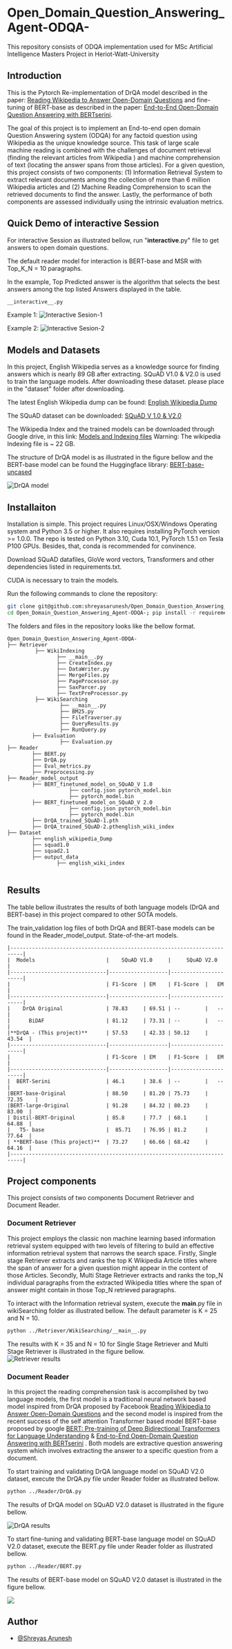 # Open_Domain_Question_Answering_Agent-ODQA-
This repository consists of ODQA implementation used for MSc Artificial Intelligence Masters Project in Heriot-Watt-University 

## Introduction

This is the Pytorch Re-implementation of DrQA model described in the paper: [Reading Wikipedia to Answer Open-Domain Questions](https://arxiv.org/abs/1704.00051) 
and fine-tuning of BERT-base as described in the paper: [End-to-End Open-Domain Question Answering with BERTserini](https://arxiv.org/abs/1902.01718).

The goal of this project is to implement an End-to-end open domain Question Answering system (ODQA) for any factoid question using Wikipedia as the unique knowledge source. 
This task of large scale machine reading is combined with the challenges of document retrieval (finding the relevant articles from Wikipedia )
and machine comprehension of text (locating the answer spans from those articles). For a given question, this project consists of two
components: (1) Information Retrieval System to extract relevant documents among the collection of more than 6 million Wikipedia articles and (2) Machine Reading Comprehension
to scan the retrieved documents to find the answer. Lastly, the performance of both components are assessed individually using the intrinsic evaluation metrics.

## Quick Demo of interactive Session

For interactive Session as illustrated bellow, run "__interactive__.py" file to get answers to open domain questions.

The default reader model for interaction is BERT-base and MSR with Top_K_N = 10 paragraphs.

In the example, Top Predicted answer is the algorithm that selects the best answers among the top listed Answers displayed in the table. 

```bash
__interactive__.py
```
Example 1:
![Interactive Sesion-1](Images/interactive.png)

Example 2:
![Interactive Sesion-2](Images/interactive2.png)

## Models and Datasets
In this project, English Wikipedia serves as a knowledge source for finding answers which is nearly 89 GB after extracting. 
SQuAD V1.0 & V2.0 is used to train the language models. After downloading these dataset. please place in the "dataset" folder after downloading.

The latest English Wikipedia dump can be found: [English Wikipedia Dump](https://dumps.wikimedia.org/enwiki/20220501/)

The SQuAD dataset can be downloaded: [SQuAD V 1.0 & V2.0](https://rajpurkar.github.io/SQuAD-explorer/)

The Wikipedia Index and the trained models can be downloaded through Google drive, in this link: [Models and Indexing files](https://drive.google.com/drive/folders/1ZO7ZJ8N02HEm6bR_kj6LiBiR1_7loPMG?usp=sharing)
Warning: The wikipedia Indexing file is ~ 22 GB.


The structure of DrQA model is as illustrated in the figure bellow and the BERT-base model can be found the Huggingface library: 
[BERT-base-uncased](https://huggingface.co/bert-base-uncased)

![DrQA model](Images/dr.png)

## Installaiton 

Installation is simple. This project requires Linux/OSX/Windows Operating system and Python 3.5 or higher. It also requires installing PyTorch version >= 1.0.0. 
The repo is tested on Python 3.10, Cuda 10.1, PyTorch 1.5.1 on Tesla P100 GPUs. Besides, that, conda is recommended for convinence.

Download  SQuAD datafiles, GloVe word vectors, Transformers and other dependencies listed in requirements.txt. 

CUDA is necessary to train the models.

Run the following commands to clone the repository:

```bash
git clone git@github.com:shreyasarunesh/Open_Domain_Question_Answering_Agent-ODQA-.git
cd Open_Domain_Question_Answering_Agent-ODQA-; pip install -r requirements.txt; 
```

The folders and files in the repository looks like the bellow format. 
```
Open_Domain_Question_Answering_Agent-ODQA-
├── Retriever
         ├── WikiIndexing
                ├── __main__.py
                ├── CreateIndex.py
                ├── DataWriter.py
                ├── MergeFiles.py
                ├── PageProcessor.py
                ├── SaxParcer.py
                ├── TextPreProcessor.py           
         ├── WikiSearching
                 ├── __main__.py
                 ├── BM25.py
                 ├── FileTraverser.py 
                 ├── QueryResults.py 
                 ├── RunQuery.py      
        ├── Evaluation
                 ├── Evaluation.py
├── Reader
        ├── BERT.py
        ├── DrQA.py
        ├── Eval_metrics.py
        ├── Preprocessing.py
├── Reader_model_output
        ├── BERT_finetuned_model_on_SQuAD_V 1.0
                    ├── config.json pytorch_model.bin
                    ├── pytorch_model.bin
        ├── BERT_finetuned_model_on_SQuAD_V 2.0
                    ├── config.json pytorch_model.bin
                    ├── pytorch_model.bin
        ├── DrQA_trained_SQuAD-1.pth
        ├── DrQA_trained_SQuAD-2.pthenglish_wiki_index
├── Dataset
        ├── english_wikipedia_Dump
        ├── squad1.0
        ├── squad2.1
        ├── output_data
                ├── english_wiki_index
        
```

## Results

The table bellow illustrates the results of both language models (DrQA and BERT-base) in this project compared to other SOTA models.

The train_validation log files of both DrQA and BERT-base models can be found in the Reader_model_output. 
State-of-the-art models.
```
|--------------------------------------------------------------------------|
|  Models                       |    SQuAD V1.0     |     SQuAD V2.0       |
|-------------------------------|-------------------|----------------------|
|                               | F1-Score  | EM    | F1-Score  |   EM     |
|-------------------------------|-------------------|----------------------|
|    DrQA Original              | 78.83     | 69.51 | --        |   --     |
|      BiDAF                    | 81.12     | 73.31 | --        |   --     |
|**DrQA - (This project)**      | 57.53     | 42.33 | 50.12     |   43.54  |
|-------------------------------|-------------------|----------------------|
|                               | F1-Score  | EM    | F1-Score  |   EM     |
|-------------------------------|-------------------|----------------------|
|  BERT-Serini                  | 46.1      | 38.6  | --        |   --     |
|BERT-base-Original             | 88.50     | 81.20 | 75.73     | 72.35    |
|BERT-large-Original            | 91.28     | 84.32 | 80.23     |   83.00  |
| Distil-BERT-Original          | 85.8      | 77.7  | 68.1      |   64.88  |
|   T5- base                    |  85.71    | 76.95 | 81.2      |   77.64  |
| **BERT-base (This project)**  | 73.27     | 66.66 | 68.42     |   64.16  |
|--------------------------------------------------------------------------|
```
## Project components

This project consists of two components Document Retriever and Document Reader.

### Document Retriever

This project employs the classic non machine learning based information retrieval system equipped with two levels of filtering to build an effective information retrieval system that narrows the search space. 
Firstly, Single stage Retriever extracts and ranks the top K Wikipedia Article titles where the span of answer for a given question might appear in the content of those Articles. 
Secondly, Multi Stage Retriever extracts and ranks the top\_N individual paragraphs from the extracted Wikipedia titles where the span of answer might contain in those Top\_N retrieved paragraphs.

To interact with the Information retrieval system, execute the __main__.py file in wikiSearching folder as illustrated bellow. 
The default parameter is K = 25 and N = 10. 

```bash
python ../Retriever/WikiSearching/__main__.py
```
The results with K = 35 and N = 10 for Single Stage Retriever and Multi Stage Retriever is illustrated in the figure bellow.  
![Retriever results](Images/retres.png)

### Document Reader

In this project the reading comprehension task is accomplished by two language models, the first model is a traditional neural 
network based model inspired from DrQA proposed by Facebook [Reading Wikipedia to Answer Open-Domain Questions](https://arxiv.org/abs/1704.00051) 
and the second model is inspired from the recent success of the self attention Transformer based model BERT-base proposed by google 
 [BERT: Pre-training of Deep Bidirectional Transformers for Language Understanding](https://arxiv.org/abs/1810.04805) & [End-to-End Open-Domain Question Answering with BERTserini](https://arxiv.org/pdf/1902.01718) . Both models are extractive question answering system which involves extracting the answer to a specific question from a document.

To start training and validating DrQA language model on SQuAD V2.0 dataset, execute the DrQA.py file under Reader folder 
as illustrated bellow. 

```bash
python ../Reader/DrQA.py
```
The results of DrQA model on SQuAD V2.0 dataset is illustrated in the figure bellow. 

![DrQA results](Images/drqare.png)

To start fine-tuning and validating BERT-base language model on SQuAD V2.0 dataset, execute the BERT.py file under Reader folder 
as illustrated bellow. 

```bash
python ../Reader/BERT.py
```
The results of BERT-base model on SQuAD V2.0 dataset is illustrated in the figure bellow.

![](Images/bertres.png)

## Author

- [@Shreyas Arunesh](https://github.com/shreyasarunesh)

